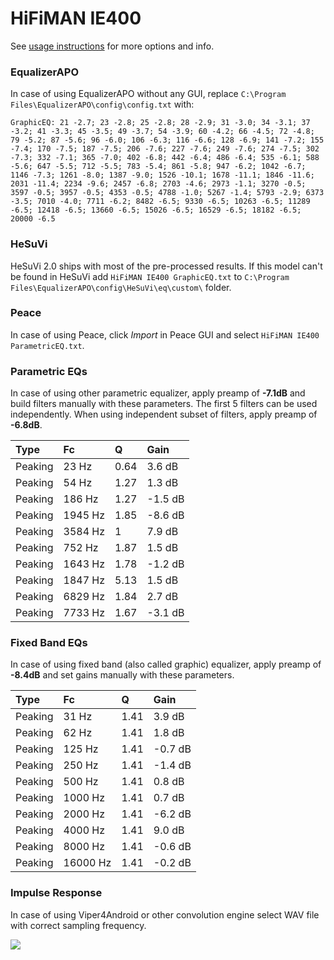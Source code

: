 # HiFiMAN IE400
See [usage instructions](https://github.com/jaakkopasanen/AutoEq#usage) for more options and info.

### EqualizerAPO
In case of using EqualizerAPO without any GUI, replace `C:\Program Files\EqualizerAPO\config\config.txt`
with:
```
GraphicEQ: 21 -2.7; 23 -2.8; 25 -2.8; 28 -2.9; 31 -3.0; 34 -3.1; 37 -3.2; 41 -3.3; 45 -3.5; 49 -3.7; 54 -3.9; 60 -4.2; 66 -4.5; 72 -4.8; 79 -5.2; 87 -5.6; 96 -6.0; 106 -6.3; 116 -6.6; 128 -6.9; 141 -7.2; 155 -7.4; 170 -7.5; 187 -7.5; 206 -7.6; 227 -7.6; 249 -7.6; 274 -7.5; 302 -7.3; 332 -7.1; 365 -7.0; 402 -6.8; 442 -6.4; 486 -6.4; 535 -6.1; 588 -5.6; 647 -5.5; 712 -5.5; 783 -5.4; 861 -5.8; 947 -6.2; 1042 -6.7; 1146 -7.3; 1261 -8.0; 1387 -9.0; 1526 -10.1; 1678 -11.1; 1846 -11.6; 2031 -11.4; 2234 -9.6; 2457 -6.8; 2703 -4.6; 2973 -1.1; 3270 -0.5; 3597 -0.5; 3957 -0.5; 4353 -0.5; 4788 -1.0; 5267 -1.4; 5793 -2.9; 6373 -3.5; 7010 -4.0; 7711 -6.2; 8482 -6.5; 9330 -6.5; 10263 -6.5; 11289 -6.5; 12418 -6.5; 13660 -6.5; 15026 -6.5; 16529 -6.5; 18182 -6.5; 20000 -6.5
```

### HeSuVi
HeSuVi 2.0 ships with most of the pre-processed results. If this model can't be found in HeSuVi add
`HiFiMAN IE400 GraphicEQ.txt` to `C:\Program Files\EqualizerAPO\config\HeSuVi\eq\custom\` folder.

### Peace
In case of using Peace, click *Import* in Peace GUI and select `HiFiMAN IE400 ParametricEQ.txt`.

### Parametric EQs
In case of using other parametric equalizer, apply preamp of **-7.1dB** and build filters manually
with these parameters. The first 5 filters can be used independently.
When using independent subset of filters, apply preamp of **-6.8dB**.

| Type    | Fc      |    Q | Gain    |
|:--------|:--------|:-----|:--------|
| Peaking | 23 Hz   | 0.64 | 3.6 dB  |
| Peaking | 54 Hz   | 1.27 | 1.3 dB  |
| Peaking | 186 Hz  | 1.27 | -1.5 dB |
| Peaking | 1945 Hz | 1.85 | -8.6 dB |
| Peaking | 3584 Hz | 1    | 7.9 dB  |
| Peaking | 752 Hz  | 1.87 | 1.5 dB  |
| Peaking | 1643 Hz | 1.78 | -1.2 dB |
| Peaking | 1847 Hz | 5.13 | 1.5 dB  |
| Peaking | 6829 Hz | 1.84 | 2.7 dB  |
| Peaking | 7733 Hz | 1.67 | -3.1 dB |

### Fixed Band EQs
In case of using fixed band (also called graphic) equalizer, apply preamp of **-8.4dB** and set
gains manually with these parameters.

| Type    | Fc       |    Q | Gain    |
|:--------|:---------|:-----|:--------|
| Peaking | 31 Hz    | 1.41 | 3.9 dB  |
| Peaking | 62 Hz    | 1.41 | 1.8 dB  |
| Peaking | 125 Hz   | 1.41 | -0.7 dB |
| Peaking | 250 Hz   | 1.41 | -1.4 dB |
| Peaking | 500 Hz   | 1.41 | 0.8 dB  |
| Peaking | 1000 Hz  | 1.41 | 0.7 dB  |
| Peaking | 2000 Hz  | 1.41 | -6.2 dB |
| Peaking | 4000 Hz  | 1.41 | 9.0 dB  |
| Peaking | 8000 Hz  | 1.41 | -0.6 dB |
| Peaking | 16000 Hz | 1.41 | -0.2 dB |

### Impulse Response
In case of using Viper4Android or other convolution engine select WAV file with correct sampling frequency.

![](https://raw.githubusercontent.com/jaakkopasanen/AutoEq/master/results/innerfidelity/sbaf-serious/HiFiMAN%20IE400/HiFiMAN%20IE400.png)